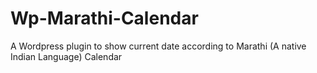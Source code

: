 # Wp-Marathi-Calendar
A Wordpress plugin to show current date according to Marathi (A native Indian Language) Calendar
